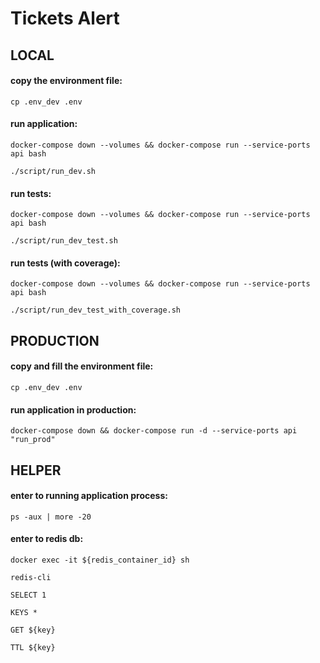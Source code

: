 # Tickets Alert

## LOCAL ##
#### copy the environment file: ####
```
cp .env_dev .env
```
#### run application: ####
```
docker-compose down --volumes && docker-compose run --service-ports api bash
```
```
./script/run_dev.sh
```

#### run tests: ####
```
docker-compose down --volumes && docker-compose run --service-ports api bash
```
```
./script/run_dev_test.sh
```

#### run tests (with coverage): ####
```
docker-compose down --volumes && docker-compose run --service-ports api bash
```
```
./script/run_dev_test_with_coverage.sh
```
## PRODUCTION ##
#### copy and fill the environment file: ####
```
cp .env_dev .env
```

#### run application in production: ####
```
docker-compose down && docker-compose run -d --service-ports api "run_prod"
```


## HELPER ##
#### enter to running application process: ####
```
ps -aux | more -20
```

#### enter to redis db: ####
```
docker exec -it ${redis_container_id} sh
```

```
redis-cli
```

```
SELECT 1
```

```
KEYS *
```

```
GET ${key}
```

```
TTL ${key}
```